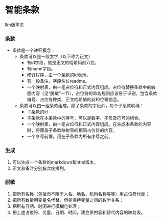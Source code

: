 # 智能条款
llm版需求

### 条款

- 条款是一个递归概念：
    - 条款可以是一段文字（以下称为正文）
        - 有id字段，值是正文的哈希码前八位。
        - 有name字段。
        - 修订程序，由一个条款的id表示。
        - 有一段备注，字段名位readme。
        - 一个映射表，由一组占位符和正式内容组成。占位符替换条款中的敏感内容（见“脱敏”一节），占位符的命名规则应该易于识别，包含条款编号、占位符种类、正文哈希值的前10位等信息。
    - 条款可以由一组条款组成。除了条款的字段外，每个子条款明确：
        - 子条款的id
        - 子条款在本条款中的序号，可以是数字、子母及符号的组合。
        - 一个映射表，由一组占位符和正式内容组成。在生成本条款的内容时，将覆盖子条款映射表的相同占位符的内容。
        - 一个序号前缀，用在子条款内所有序号之前。

### 生成

1. 可以生成一个条款的markdown和html版本。
1. 正文和备注分别按次序排列。

### 脱敏

1. 把所有名称（包括而不限于人名、地名、机构名称等等）用占位符代替；
2. 把所有数量用变量名代替，但是保持变量之间的数学关系；
3. 把所有日期、时间进行模糊化处理；
4. 把上述占位符、变量、日期、时间，建立原内容和替代内容的映射表。